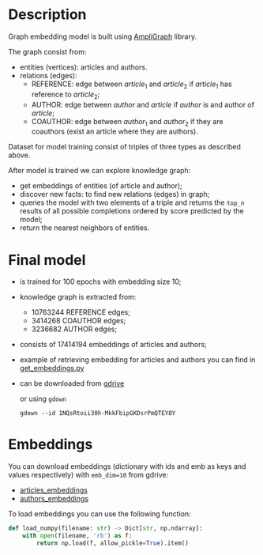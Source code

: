 # Description
Graph embedding model is built using [AmpliGraph](https://docs.ampligraph) library.

The graph consist from:
- entities (vertices): articles and authors.
- relations (edges):
    - REFERENCE: edge between $article_1$ and $article_2$ if $article_1$ has reference to $article_2$;
    - AUTHOR: edge between $author$ and $article$ if $author$ is and author of $article$;
    - COAUTHOR: edge between $author_1$ and $author_2$ if they are coauthors (exist an article where they are authors).

Dataset for model training consist of triples of three types as described above.

After model is trained we can explore knowledge graph:
- get embeddings of entities (of article and author);
- discover new facts: to find new relations (edges) in graph;
- queries the model with two elements of a triple and returns the `top_n` results of all possible completions ordered by score predicted by the model;
- return the nearest neighbors of entities.

# Final model
- is trained for 100 epochs with embedding size 10;
- knowledge graph is extracted from:
    - 10763244 REFERENCE edges;
    - 3414268 COAUTHOR edges;
    - 3236682 AUTHOR edges;
- consists of 17414194 embeddings of articles and authors;
- example of retrieving embedding for articles and authors you can find in [get_embeddings.py](get_embeddings.py)
- can be downloaded from [gdrive](https://drive.google.com/file/d/1NQsRtoii30h-MkkFbipGKDsrPmQTEY8Y)

    or using `gdown`
    ```shell
    gdown --id 1NQsRtoii30h-MkkFbipGKDsrPmQTEY8Y
    ```

# Embeddings
You can download embeddings (dictionary with ids and emb as keys and values respectively) with `emb_dim=10` from gdrive:
- [articles_embeddings](https://drive.google.com/file/d/1T6qhVNpnzhOcJzM5CIH4sZ52OAumIXs3)
- [authors_embeddings](https://drive.google.com/file/d/1XWZYopltvEPUv6-p5FLMCxQAIjzlqJYP)

To load embeddings you can use the following function:
```python
def load_numpy(filename: str) -> Dict[str, np.ndarray]:
    with open(filename, 'rb') as f:
        return np.load(f, allow_pickle=True).item()
```
